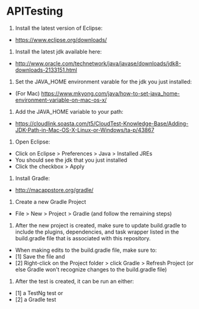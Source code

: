 # APITesting

1. Install the latest version of Eclipse:

  - https://www.eclipse.org/downloads/ 

1. Install the latest jdk available here:

  - http://www.oracle.com/technetwork/java/javase/downloads/jdk8-downloads-2133151.html

1. Set the JAVA_HOME environment varable for the jdk you just installed:

  - (For Mac) https://www.mkyong.com/java/how-to-set-java_home-environment-variable-on-mac-os-x/

1. Add the JAVA_HOME variable to your path:

  - https://cloudlink.soasta.com/t5/CloudTest-Knowledge-Base/Adding-JDK-Path-in-Mac-OS-X-Linux-or-Windows/ta-p/43867

1. Open Eclipse:

  - Click on Eclipse > Preferences > Java > Installed JREs
  - You should see the jdk that you just installed
  - Click the checkbox > Apply

1. Install Gradle:

  - http://macappstore.org/gradle/

1. Create a new Gradle Project

  - File > New > Project > Gradle (and follow the remaining steps)

1. After the new project is created, make sure to update build.gradle to include the plugins, dependencies, and task wrapper listed in the build.gradle file that is associated with this repository.

  - When making edits to the build.gradle file, make sure to:
  - [1] Save the file and 
  - [2] Right-click on the Project folder > click Gradle > Refresh Project (or else Gradle won't recognize changes to the build.gradle file)

1. After the test is created, it can be run an either:

  - [1] a TestNg test or
  - [2] a Gradle test